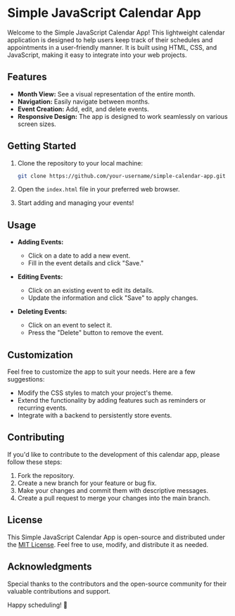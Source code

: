 # Simple JavaScript Calendar App

Welcome to the Simple JavaScript Calendar App! This lightweight calendar application is designed to help users keep track of their schedules and appointments in a user-friendly manner. It is built using HTML, CSS, and JavaScript, making it easy to integrate into your web projects.

## Features

- **Month View:** See a visual representation of the entire month.
- **Navigation:** Easily navigate between months.
- **Event Creation:** Add, edit, and delete events.
- **Responsive Design:** The app is designed to work seamlessly on various screen sizes.

## Getting Started

1. Clone the repository to your local machine:

   ```bash
   git clone https://github.com/your-username/simple-calendar-app.git
   ```

2. Open the `index.html` file in your preferred web browser.

3. Start adding and managing your events!

## Usage

- **Adding Events:**
  - Click on a date to add a new event.
  - Fill in the event details and click "Save."
  
- **Editing Events:**
  - Click on an existing event to edit its details.
  - Update the information and click "Save" to apply changes.

- **Deleting Events:**
  - Click on an event to select it.
  - Press the "Delete" button to remove the event.

## Customization

Feel free to customize the app to suit your needs. Here are a few suggestions:

- Modify the CSS styles to match your project's theme.
- Extend the functionality by adding features such as reminders or recurring events.
- Integrate with a backend to persistently store events.

## Contributing

If you'd like to contribute to the development of this calendar app, please follow these steps:

1. Fork the repository.
2. Create a new branch for your feature or bug fix.
3. Make your changes and commit them with descriptive messages.
4. Create a pull request to merge your changes into the main branch.

## License

This Simple JavaScript Calendar App is open-source and distributed under the [MIT License](LICENSE). Feel free to use, modify, and distribute it as needed.

## Acknowledgments

Special thanks to the contributors and the open-source community for their valuable contributions and support.

Happy scheduling! 📅
